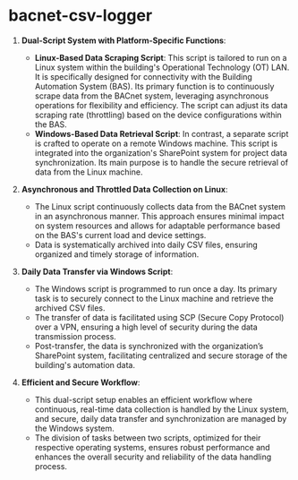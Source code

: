 # bacnet-csv-logger

1. **Dual-Script System with Platform-Specific Functions**:
   - **Linux-Based Data Scraping Script**: This script is tailored to run on a Linux system within the building's Operational Technology (OT) LAN. It is specifically designed for connectivity with the Building Automation System (BAS). Its primary function is to continuously scrape data from the BACnet system, leveraging asynchronous operations for flexibility and efficiency. The script can adjust its data scraping rate (throttling) based on the device configurations within the BAS.
   - **Windows-Based Data Retrieval Script**: In contrast, a separate script is crafted to operate on a remote Windows machine. This script is integrated into the organization's SharePoint system for project data synchronization. Its main purpose is to handle the secure retrieval of data from the Linux machine.

2. **Asynchronous and Throttled Data Collection on Linux**:
   - The Linux script continuously collects data from the BACnet system in an asynchronous manner. This approach ensures minimal impact on system resources and allows for adaptable performance based on the BAS's current load and device settings.
   - Data is systematically archived into daily CSV files, ensuring organized and timely storage of information.

3. **Daily Data Transfer via Windows Script**:
   - The Windows script is programmed to run once a day. Its primary task is to securely connect to the Linux machine and retrieve the archived CSV files.
   - The transfer of data is facilitated using SCP (Secure Copy Protocol) over a VPN, ensuring a high level of security during the data transmission process.
   - Post-transfer, the data is synchronized with the organization’s SharePoint system, facilitating centralized and secure storage of the building's automation data.

4. **Efficient and Secure Workflow**:
   - This dual-script setup enables an efficient workflow where continuous, real-time data collection is handled by the Linux system, and secure, daily data transfer and synchronization are managed by the Windows system.
   - The division of tasks between two scripts, optimized for their respective operating systems, ensures robust performance and enhances the overall security and reliability of the data handling process.